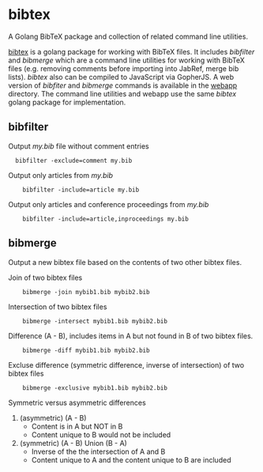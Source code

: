 
# bibtex

A Golang BibTeX package and collection of related command line utilities.

[bibtex](https://github.com/caltechlibrary/bibtex) is a golang package for working with BibTeX files. 
It includes *bibfilter* and *bibmerge* which are a command line utilities for working with BibTeX files
(e.g. removing comments before importing into JabRef, merge bib lists).  *bibtex* also can be compiled to 
JavaScript via GopherJS. A web version of *bibfiter* and *bibmerge* commands is available in the 
[webapp](webapp/) directory. The command line utilities and webapp use
the same *bibtex* golang package for implementation.


## bibfilter

Output _my.bib_ file without comment entries

```
  bibfilter -exclude=comment my.bib
```

Output only articles from _my.bib_

```
    bibfilter -include=article my.bib
```

Output only articles and conference proceedings from _my.bib_

```
    bibfilter -include=article,inproceedings my.bib
```

## bibmerge

Output a new bibtex file based on the contents of two other bibtex files.

Join of two bibtex files

```
    bibmerge -join mybib1.bib mybib2.bib
```

Intersection of two bibtex files

```
    bibmerge -intersect mybib1.bib mybib2.bib
```

Difference (A - B), includes items in A but not found in B of two bibtex files.

```
    bibmerge -diff mybib1.bib mybib2.bib
```

Excluse difference (symmetric difference, inverse of intersection) of two bibtex files

```
    bibmerge -exclusive mybib1.bib mybib2.bib
```

Symmetric versus asymmetric differences

1. (asymmetric) (A - B)
    + Content is in A but NOT in B
    + Content unique to B would not be included
2. (symmetric) (A - B) Union (B - A)
    + Inverse of the the intersection of A and B
    + Content unique to A and the content unique to B are included


